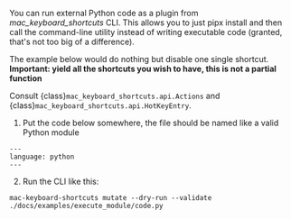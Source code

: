You can run external Python code as a plugin from _mac_keyboard_shortcuts_ CLI. This allows you to just pipx install and
then call the command-line utility instead of writing executable code (granted, that's not too big of a difference).

The example below would do nothing but disable one single shortcut.
**Important: yield all the shortcuts you wish to have, this is not a partial function**

Consult {class}`mac_keyboard_shortcuts.api.Actions` and {class}`mac_keyboard_shortcuts.api.HotKeyEntry`.

1. Put the code below somewhere, the file should be named like a valid Python module

```{literalinclude} /examples/minimal_with_alfred/code.py
---
language: python
---
```

2. Run the CLI like this:

```shell
mac-keyboard-shortcuts mutate --dry-run --validate ./docs/examples/execute_module/code.py
```
